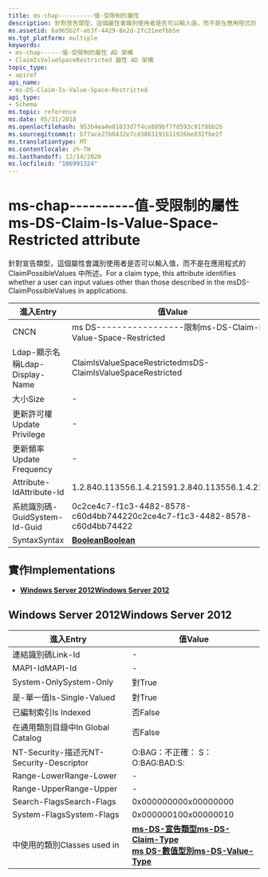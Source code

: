 ```yaml
---
title: ms-chap----------值-受限制的屬性
description: 針對宣告類型，這個屬性會識別使用者是否可以輸入值，而不是在應用程式的 ClaimPossibleValues 中所述。
ms.assetid: 6a965b2f-ab3f-4429-8e2d-2fc21eefbb5e
ms.tgt_platform: multiple
keywords:
- ms-chap------值-受限制的屬性 AD 架構
- ClaimIsValueSpaceRestricted 屬性 AD 架構
topic_type:
- apiref
api_name:
- ms-DS-Claim-Is-Value-Space-Restricted
api_type:
- Schema
ms.topic: reference
ms.date: 05/31/2018
ms.openlocfilehash: 953b4ea4e81033d7f4ce889bf7fd593c91f8bb2b
ms.sourcegitcommit: b77ace27b0432e7cd3863191b11926be032fbe2f
ms.translationtype: MT
ms.contentlocale: zh-TW
ms.lasthandoff: 12/14/2020
ms.locfileid: "106991324"
---
```

# <a name="ms-ds-claim-is-value-space-restricted-attribute"></a><span data-ttu-id="b3de7-105">ms-chap----------值-受限制的屬性</span><span class="sxs-lookup"><span data-stu-id="b3de7-105">ms-DS-Claim-Is-Value-Space-Restricted attribute</span></span>

<span data-ttu-id="b3de7-106">針對宣告類型，這個屬性會識別使用者是否可以輸入值，而不是在應用程式的 ClaimPossibleValues 中所述。</span><span class="sxs-lookup"><span data-stu-id="b3de7-106">For a claim type, this attribute identifies whether a user can input values other than those described in the msDS-ClaimPossibleValues in applications.</span></span>



| <span data-ttu-id="b3de7-107">進入</span><span class="sxs-lookup"><span data-stu-id="b3de7-107">Entry</span></span> | <span data-ttu-id="b3de7-108">值</span><span class="sxs-lookup"><span data-stu-id="b3de7-108">Value</span></span> |
|-------------------|---------------------------------------|
| <span data-ttu-id="b3de7-109">CN</span><span class="sxs-lookup"><span data-stu-id="b3de7-109">CN</span></span>                | <span data-ttu-id="b3de7-110">ms DS-----------------限制</span><span class="sxs-lookup"><span data-stu-id="b3de7-110">ms-DS-Claim-Is-Value-Space-Restricted</span></span> |
| <span data-ttu-id="b3de7-111">Ldap-顯示名稱</span><span class="sxs-lookup"><span data-stu-id="b3de7-111">Ldap-Display-Name</span></span> | <span data-ttu-id="b3de7-112">ClaimIsValueSpaceRestricted</span><span class="sxs-lookup"><span data-stu-id="b3de7-112">msDS-ClaimIsValueSpaceRestricted</span></span>      |
| <span data-ttu-id="b3de7-113">大小</span><span class="sxs-lookup"><span data-stu-id="b3de7-113">Size</span></span>              | \-                                    |
| <span data-ttu-id="b3de7-114">更新許可權</span><span class="sxs-lookup"><span data-stu-id="b3de7-114">Update Privilege</span></span>  | \-                                    |
| <span data-ttu-id="b3de7-115">更新頻率</span><span class="sxs-lookup"><span data-stu-id="b3de7-115">Update Frequency</span></span>  | \-                                    |
| <span data-ttu-id="b3de7-116">Attribute-Id</span><span class="sxs-lookup"><span data-stu-id="b3de7-116">Attribute-Id</span></span>      | <span data-ttu-id="b3de7-117">1.2.840.113556.1.4.2159</span><span class="sxs-lookup"><span data-stu-id="b3de7-117">1.2.840.113556.1.4.2159</span></span>               |
| <span data-ttu-id="b3de7-118">系統識別碼-Guid</span><span class="sxs-lookup"><span data-stu-id="b3de7-118">System-Id-Guid</span></span>    | <span data-ttu-id="b3de7-119">0c2ce4c7-f1c3-4482-8578-c60d4bb74422</span><span class="sxs-lookup"><span data-stu-id="b3de7-119">0c2ce4c7-f1c3-4482-8578-c60d4bb74422</span></span>  |
| <span data-ttu-id="b3de7-120">Syntax</span><span class="sxs-lookup"><span data-stu-id="b3de7-120">Syntax</span></span>            | [<span data-ttu-id="b3de7-121">**Boolean**</span><span class="sxs-lookup"><span data-stu-id="b3de7-121">**Boolean**</span></span>](s-boolean.md)          |



## <a name="implementations"></a><span data-ttu-id="b3de7-122">實作</span><span class="sxs-lookup"><span data-stu-id="b3de7-122">Implementations</span></span>

-   [<span data-ttu-id="b3de7-123">**Windows Server 2012**</span><span class="sxs-lookup"><span data-stu-id="b3de7-123">**Windows Server 2012**</span></span>](#windows-server-2012)

## <a name="windows-server-2012"></a><span data-ttu-id="b3de7-124">Windows Server 2012</span><span class="sxs-lookup"><span data-stu-id="b3de7-124">Windows Server 2012</span></span>



| <span data-ttu-id="b3de7-125">進入</span><span class="sxs-lookup"><span data-stu-id="b3de7-125">Entry</span></span> | <span data-ttu-id="b3de7-126">值</span><span class="sxs-lookup"><span data-stu-id="b3de7-126">Value</span></span> |
|------------------------|-----------------------------------------------------------------------------------------------------------------|
| <span data-ttu-id="b3de7-127">連結識別碼</span><span class="sxs-lookup"><span data-stu-id="b3de7-127">Link-Id</span></span>                | \-                                                                                                              |
| <span data-ttu-id="b3de7-128">MAPI-Id</span><span class="sxs-lookup"><span data-stu-id="b3de7-128">MAPI-Id</span></span>                | \-                                                                                                              |
| <span data-ttu-id="b3de7-129">System-Only</span><span class="sxs-lookup"><span data-stu-id="b3de7-129">System-Only</span></span>            | <span data-ttu-id="b3de7-130">對</span><span class="sxs-lookup"><span data-stu-id="b3de7-130">True</span></span>                                                                                                            |
| <span data-ttu-id="b3de7-131">是-單一值</span><span class="sxs-lookup"><span data-stu-id="b3de7-131">Is-Single-Valued</span></span>       | <span data-ttu-id="b3de7-132">對</span><span class="sxs-lookup"><span data-stu-id="b3de7-132">True</span></span>                                                                                                            |
| <span data-ttu-id="b3de7-133">已編制索引</span><span class="sxs-lookup"><span data-stu-id="b3de7-133">Is Indexed</span></span>             | <span data-ttu-id="b3de7-134">否</span><span class="sxs-lookup"><span data-stu-id="b3de7-134">False</span></span>                                                                                                           |
| <span data-ttu-id="b3de7-135">在通用類別目錄中</span><span class="sxs-lookup"><span data-stu-id="b3de7-135">In Global Catalog</span></span>      | <span data-ttu-id="b3de7-136">否</span><span class="sxs-lookup"><span data-stu-id="b3de7-136">False</span></span>                                                                                                           |
| <span data-ttu-id="b3de7-137">NT-Security-描述元</span><span class="sxs-lookup"><span data-stu-id="b3de7-137">NT-Security-Descriptor</span></span> | <span data-ttu-id="b3de7-138">O:BAG：不正確： S：</span><span class="sxs-lookup"><span data-stu-id="b3de7-138">O:BAG:BAD:S:</span></span>                                                                                                    |
| <span data-ttu-id="b3de7-139">Range-Lower</span><span class="sxs-lookup"><span data-stu-id="b3de7-139">Range-Lower</span></span>            | \-                                                                                                              |
| <span data-ttu-id="b3de7-140">Range-Upper</span><span class="sxs-lookup"><span data-stu-id="b3de7-140">Range-Upper</span></span>            | \-                                                                                                              |
| <span data-ttu-id="b3de7-141">Search-Flags</span><span class="sxs-lookup"><span data-stu-id="b3de7-141">Search-Flags</span></span>           | <span data-ttu-id="b3de7-142">0x00000000</span><span class="sxs-lookup"><span data-stu-id="b3de7-142">0x00000000</span></span>                                                                                                      |
| <span data-ttu-id="b3de7-143">System-Flags</span><span class="sxs-lookup"><span data-stu-id="b3de7-143">System-Flags</span></span>           | <span data-ttu-id="b3de7-144">0x00000010</span><span class="sxs-lookup"><span data-stu-id="b3de7-144">0x00000010</span></span>                                                                                                      |
| <span data-ttu-id="b3de7-145">中使用的類別</span><span class="sxs-lookup"><span data-stu-id="b3de7-145">Classes used in</span></span>        | [<span data-ttu-id="b3de7-146">**ms-DS-宣告類型**</span><span class="sxs-lookup"><span data-stu-id="b3de7-146">**ms-DS-Claim-Type**</span></span>](c-msds-claimtype.md)<br/> [<span data-ttu-id="b3de7-147">**ms DS-數值型別**</span><span class="sxs-lookup"><span data-stu-id="b3de7-147">**ms-DS-Value-Type**</span></span>](c-msds-valuetype.md)<br/> |



 

 





